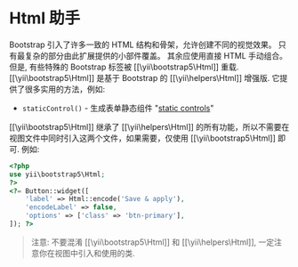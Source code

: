 Html 助手
===========

Bootstrap 引入了许多一致的 HTML 结构和骨架，允许创建不同的视觉效果。
只有最复杂的部分由此扩展提供的小部件覆盖。 其余应使用直接 HTML 手动组合。
但是, 有些特殊的 Bootstrap 标签被 [[\yii\bootstrap5\Html]] 重载.
[[\yii\bootstrap5\Html]] 是基于 Bootstrap 的 [[\yii\helpers\Html]] 增强版.
它提供了很多实用的方法，例如:

 - `staticControl()` - 生成表单静态组件 "[static controls](https://getbootstrap.com/docs/5.1/forms/form-control/#readonly-plain-text)"

[[\yii\bootstrap5\Html]] 继承了 [[\yii\helpers\Html]] 的所有功能，所以不需要在视图文件中同时引入这两个文件，如果需要，仅使用 [[\yii\bootstrap5\Html]] 即可.
例如:

```php
<?php
use yii\bootstrap5\Html;
?>
<?= Button::widget([
    'label' => Html::encode('Save & apply'),
    'encodeLabel' => false,
    'options' => ['class' => 'btn-primary'],
]); ?>
```

> 注意: 不要混淆 [[\yii\bootstrap5\Html]] 和 [[\yii\helpers\Html]], 一定注意你在视图中引入和使用的类.
